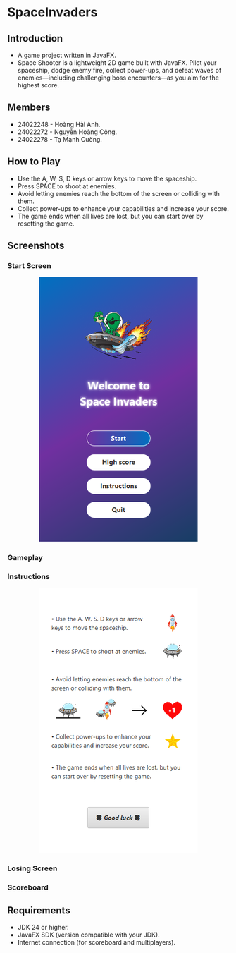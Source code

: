 # SpaceInvaders


## Introduction
- A game project written in JavaFX.
- Space Shooter is a lightweight 2D game built with JavaFX. Pilot your spaceship, dodge enemy fire, collect power-ups, and defeat waves of enemies—including challenging boss encounters—as you aim for the highest score.

## Members
- 24022248 - Hoàng Hải Anh.
- 24022272 - Nguyễn Hoàng Công.
- 24022278 - Tạ Mạnh Cường.

## How to Play
- Use the A, W, S, D keys or arrow keys to move the spaceship.
- Press SPACE to shoot at enemies.
- Avoid letting enemies reach the bottom of the screen or colliding with them.
- Collect power-ups to enhance your capabilities and increase your score.
- The game ends when all lives are lost, but you can start over by resetting the game.

## Screenshots
### Start Screen
<p align="center" style="cursor: pointer">
    <img src="img/Main.png" alt="Space Shooter Game Start Screen"/>
</p>

### Gameplay

### Instructions
<p align="center" style="cursor: pointer">
    <img src="img/Instructions.png" alt="Space Shooter Game Start Screen"/>
</p>

### Losing Screen

### Scoreboard


## Requirements
- JDK 24 or higher.
- JavaFX SDK (version compatible with your JDK).
- Internet connection (for scoreboard and multiplayers).

